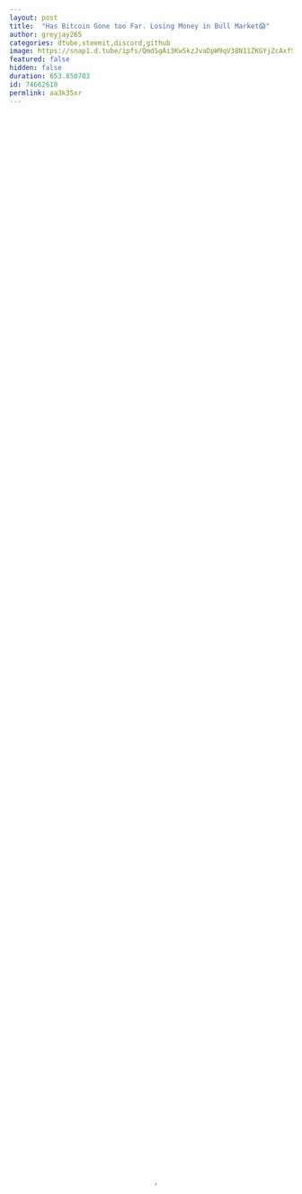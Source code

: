 ```yaml
---
layout: post
title:  "Has Bitcoin Gone too Far. Losing Money in Bull Market😱"
author: greyjay265
categories: dtube,steemit,discord,github
image: https://snap1.d.tube/ipfs/QmdSgAi3KwSkzJvaDpW9qV38N11ZKGYjZcAxfSTPDviJVL
featured: false
hidden: false
duration: 653.850703
id: 74662610
permlink: aa3k35xr
---
```

    
<video poster="https://snap1.d.tube/ipfs/QmdSgAi3KwSkzJvaDpW9qV38N11ZKGYjZcAxfSTPDviJVL" autoplay="" id="player_html5_api" class="vjs-tech" style="width: 100%; height: 100%;" tabindex="-1" src="https://video.dtube.top/ipfs/QmZFfKyR6e9BHF8wmm9Us32KUy9GEHMe9ujF5sqfxHwVft"></video>

Has Bitcoin Gone too Far. Losing Money in Bull Market😱
To sell Bitcoins on Paxful: https://paxful.com/?r=zGMkybbRwQW
Thank You For Watching!
Subscribe Today and Hit + 🔔

Support my podcast. Subscribe and share with friends. Check my Podcast: https://www.greyjabesi.com/

RECOMMENDED AFFILIATE LINKS

🔗Coindirect:https://www.coindirect.com/?afid=PQYKQV1Q
🔗Luno:https://www.luno.com/invite/UAC8E
🔗Coinbase:https://www.coinbase.com/join/580beab974462c332874e6f0
🔗Binance:https://www.binance.com/?ref=16626703
🔗Paxful:https://paxful.com/?r=zGMkybbRwQW
🔗Vultr:https://www.vultr.com/?ref=7422593
🔗Sistem Coin:https://sistemkoin.com/#/ref/8755915787

Recommended Ledger Wallet. Ledger nano, use this link below and you will get DISCOUNT!
🔗Ledger Nano:https://www.ledgerwallet.com/r/c1ec

SOCIAL MEDIA LINKS:

♦Website: https://www.greyjabesi.com/
♦Facebook:https://www.facebook.com/hardcorecrypto/
♦Twitter:https://twitter.com/CryptoHardcore
♦Instagram:https://www.instagram.com/greybtc/
♦Steemit:https://steemit.com/@greyjay265
♦Tumblr:https://hardcorecrypto.tumblr.com/
♦Dtube:https://d.tube/#!/c/greyjay265
♦Telegram:https://t.me/thecryptosecretsociety
♦Join our Discord https://discord.gg/Dv4YeqV

DONATIONS ARE ALL APPRECIATED

♥BTC: 1MaHLVkpgeQp26A3SecNDpk8rBReyeKoa
♥Ether: 0x946210afC841BA1CC98c9c7AF004A696e3286733
♥Ripple: rfswGXkKc8fUAEeoYf4LDwLT1N9CNYrEmj
♥Neo: Ac54eTDNB6TsY6Z2Zc2XwvgbkH2RS26CgU

DISCLAIMER: My content is never Financial advice just offering my opinion. Feel free to start asking and upvoting questions.
Thanks for watching guys